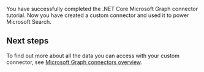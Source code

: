 <!-- markdownlint-disable MD002 MD025 MD041 -->

You have successfully completed the .NET Core Microsoft Graph connector tutorial. Now you have created a custom connector and used it to power Microsoft Search.

## Next steps
To find out more about all the data you can access with your custom connector, see [Microsoft Graph connectors overview](connecting-external-content-connectors-overview.md).